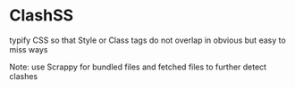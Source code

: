 # ClashSS
typify CSS so that Style or Class tags do not overlap in obvious but easy to miss ways

Note: use Scrappy for bundled files and fetched files to further detect clashes
